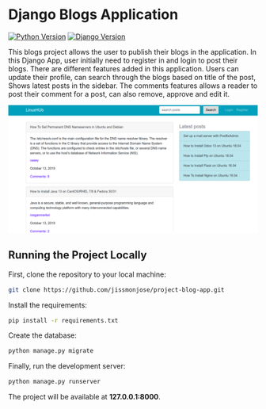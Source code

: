 # Django Blogs Application

[![Python Version](https://img.shields.io/badge/python-3.7-brightgreen.svg)](https://python.org)
[![Django Version](https://img.shields.io/badge/django-2.2-brightgreen.svg)](https://djangoproject.com)

This blogs project allows the user to publish their blogs in the application.
In this Django App, user initially need to register in and login to post their blogs. There are different features added in this application. Users can update their profile, can search through the blogs based on title of the post, Shows latest posts in the sidebar. The comments features allows a reader to post their comment for a post, can also remove, approve and edit it.

![Django Blogs Application](https://github.com/jissmonjose/project-blog-app/blob/master/screenshot/Screenshot1.png)



## Running the Project Locally

First, clone the repository to your local machine:

```bash
git clone https://github.com/jissmonjose/project-blog-app.git
```

Install the requirements:

```bash
pip install -r requirements.txt
```

Create the database:

```bash
python manage.py migrate
```

Finally, run the development server:

```bash
python manage.py runserver
```

The project will be available at **127.0.0.1:8000**.